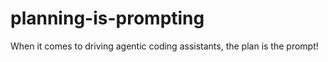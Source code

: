 # planning-is-prompting
When it comes to driving agentic coding assistants, the plan is the prompt!
